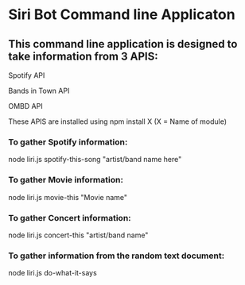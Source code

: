 # Siri Bot Command line Applicaton 

## This command line application is designed to take information from 3 APIS:

 Spotify API
 
 Bands in Town API
 
 OMBD API

These APIS are installed using npm install X (X = Name of module)

### To gather Spotify information:

node liri.js spotify-this-song "artist/band name here"

### To gather Movie information:

node liri.js movie-this "Movie name"

### To gather Concert information:

node liri.js concert-this "artist/band name"

### To gather information from the random text document:

node liri.js do-what-it-says






